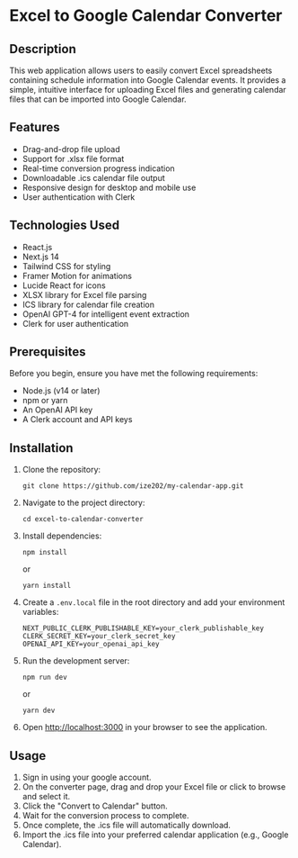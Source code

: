 # Excel to Google Calendar Converter

## Description

This web application allows users to easily convert Excel spreadsheets containing schedule information into Google Calendar events. It provides a simple, intuitive interface for uploading Excel files and generating calendar files that can be imported into Google Calendar.

## Features

- Drag-and-drop file upload
- Support for .xlsx file format
- Real-time conversion progress indication
- Downloadable .ics calendar file output
- Responsive design for desktop and mobile use
- User authentication with Clerk

## Technologies Used

- React.js
- Next.js 14
- Tailwind CSS for styling
- Framer Motion for animations
- Lucide React for icons
- XLSX library for Excel file parsing
- ICS library for calendar file creation
- OpenAI GPT-4 for intelligent event extraction
- Clerk for user authentication

## Prerequisites

Before you begin, ensure you have met the following requirements:
- Node.js (v14 or later)
- npm or yarn
- An OpenAI API key
- A Clerk account and API keys

## Installation

1. Clone the repository:
   ```
   git clone https://github.com/ize202/my-calendar-app.git
   ```

2. Navigate to the project directory:
   ```
   cd excel-to-calendar-converter
   ```

3. Install dependencies:
   ```
   npm install
   ```
   or
   ```
   yarn install
   ```

4. Create a `.env.local` file in the root directory and add your environment variables:
   ```
   NEXT_PUBLIC_CLERK_PUBLISHABLE_KEY=your_clerk_publishable_key
   CLERK_SECRET_KEY=your_clerk_secret_key
   OPENAI_API_KEY=your_openai_api_key
   ```

5. Run the development server:
   ```
   npm run dev
   ```
   or
   ```
   yarn dev
   ```

6. Open [http://localhost:3000](http://localhost:3000) in your browser to see the application.

## Usage

1. Sign in using your google account.
2. On the converter page, drag and drop your Excel file or click to browse and select it.
3. Click the "Convert to Calendar" button.
4. Wait for the conversion process to complete.
5. Once complete, the .ics file will automatically download.
6. Import the .ics file into your preferred calendar application (e.g., Google Calendar).
